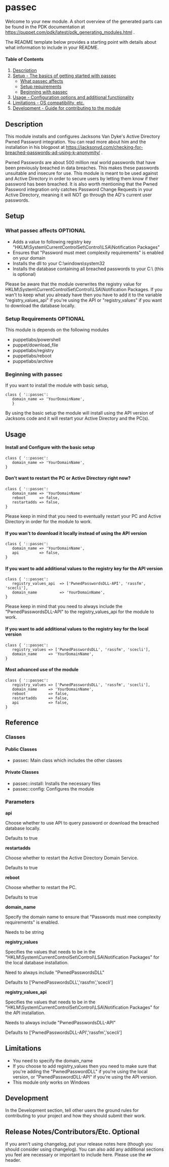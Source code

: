 
# passec

Welcome to your new module. A short overview of the generated parts can be found in the PDK documentation at https://puppet.com/pdk/latest/pdk_generating_modules.html .

The README template below provides a starting point with details about what information to include in your README.

#### Table of Contents

1. [Description](#description)
2. [Setup - The basics of getting started with passec](#setup)
    * [What passec affects](#what-passec-affects)
    * [Setup requirements](#setup-requirements)
    * [Beginning with passec](#beginning-with-passec)
3. [Usage - Configuration options and additional functionality](#usage)
4. [Limitations - OS compatibility, etc.](#limitations)
5. [Development - Guide for contributing to the module](#development)

## Description

This module installs and configures Jacksons Van Dyke's Active Directory Pwned Password integration. You can read more about him and the installation in his blogpost at https://jacksonvd.com/checking-for-breached-passwords-ad-using-k-anonymity/ .

Pwned Passwords are about 500 million real world passwords that have been previously breached in data breaches. This makes these passwords unsuitable and insecure for use. This module is meant to be used against and Active Directory in order to secure users by letting them know if their password has been breached. It is also worth mentioning that the Pwned Password integration only catches Password Change Requests in your Active Directory, meaning it will NOT go through the AD's current user passwords. 

## Setup

### What passec affects **OPTIONAL**
 * Adds a value to following registry key "HKLM\System\CurrentControlSet\Control\LSA\Notification Packages"
 * Ensures that "Password must meet complexity requirements" is enabled on your domain
 * Installs the dll to your C:\windows\system32
 * Installs the database containing all breached passwords to your C:\ (this is optional) 
 
 Please be aware that the module overwrites the registry value for HKLM\System\CurrentControlSet\Control\LSA\Notification Packages. If you wan't to keep what you already have then you have to add it to the variable "registry_values_api" if you're using the API or "registry_values" if you want to download the database locally. 
 
### Setup Requirements **OPTIONAL**

This module is depends on the following modules
 * puppetlabs/powershell
 * puppet/download_file
 * puppetlabs/registry
 * puppetlabs/reboot
 * puppetlabs/archive

### Beginning with passec

If you want to install the module with basic setup,
```
class { '::passec':
   domain_name => 'YourDomainName',
   }
```

By using the basic setup the module will install using the API version of Jacksons code and it will restart your Active Directory and the PC(s). 

## Usage

#### Install and Configure with the basic setup
```
class { '::passec':
   domain_name => 'YourDomainName',
}
```

####  Don't want to restart the PC or Active Directory right now?
```
class { '::passec': 
   domain_name => 'YourDomainName'
   reboot      => false,
   restartadds => false,
}
```
Please keep in mind that you need to eventually restart your PC and Active Directory in order for the module to work. 

####  If you wan't to download it locally instead of using the API version
```
class { '::passec':
   domain_name => 'YourDomainName',
   api         => false,
}
```
#### If you want to add additional values to the registry key for the API version
```
class { '::passec':
   registry_values_api  => ['PwnedPasswordsDLL-API', 'rassfm', 'scecli'],
   domain_name          => 'YourDomainName',
}
```
Please keep in mind that you need to always include the "PwnedPasswordsDLL-API" to the registry_values_api for the module to work.
#### If you want to add additional values to the registry key for the local version
```
class { '::passec':
   registry_values => ['PwnedPasswordsDLL', 'rassfm', 'scecli'],
   domain_name     => 'YourDomainName',
}
```
#### Most advanced use of the module
```
class { '::passec':
   registry_values => ['PwnedPasswordsDLL', 'rassfm', 'scecli'],
   domain_name     => 'YourDomainName',
   reboot          => false,
   restartadds     => false,
   api             => false,
}
```
## Reference

### Classes

#### Public Classes

* passec: Main class which includes the other classes

#### Private Classes

* passec::install: Installs the necessary files
* passec::config: Configures the module

### Parameters


**api**

Choose whether to use API to query password or download the breached database locally. 

Defaults to true


**restartadds**

Choose whether to restart the Active Directory Domain Service.

Defaults to true


**reboot**

Choose whether to restart the PC.

Defaults to true


**domain_name**

Specify the domain name to ensure that "Passwords must mee complexity requirements" is enabled.

Needs to be string


**registry_values**

Specifies the values that needs to be in the "HKLM\System\CurrentControlSet\Control\LSA\Notification Packages" for the local database installation.

Need to always include "PwnedPasswordsDLL"

Defaults to ['PwnedPasswordsDLL','rassfm','scecli']


**registry_values_api**

Specifies the values that needs to be in the "HKLM\System\CurrentControlSet\Control\LSA\Notification Packages" for the API installation.

Needs to always include "PwnedPasswordsDLL-API"

Defaults to ['PwnedPasswordsDLL-API','rassfm','scecli']



## Limitations

* You need to specify the domain_name
* If you choose to add registry_values then you need to make sure that you're adding the "PwnedPasswordDLL" if you're using the local version, or "PwnedPasswordDLL-API" if you're using the API version.
* This module only works on Windows

## Development

In the Development section, tell other users the ground rules for contributing to your project and how they should submit their work.

## Release Notes/Contributors/Etc. **Optional**

If you aren't using changelog, put your release notes here (though you should consider using changelog). You can also add any additional sections you feel are necessary or important to include here. Please use the `## ` header.
